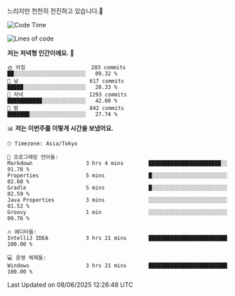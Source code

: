 느리지만 천천히 전진하고 있습니다.🐢

<!--START_SECTION:waka-->
![Code Time](http://img.shields.io/badge/Code%20Time-1%2C594%20hrs%2054%20mins-blue)

![Lines of code](https://img.shields.io/badge/%EC%A0%80%EB%8A%94%20%EC%97%AC%ED%83%9C%EA%B9%8C%EC%A7%80%20-919.4%20thousand%20%EC%A4%84%EC%9D%98%20%EC%BD%94%EB%93%9C%EB%A5%BC%20%EC%9E%91%EC%84%B1%ED%96%88%EC%96%B4%EC%9A%94.-blue)

**저는 저녁형 인간이에요. 🦉** 

```text
🌞 아침                     283 commits         ██░░░░░░░░░░░░░░░░░░░░░░░   09.32 % 
🌆 낮　                     617 commits         █████░░░░░░░░░░░░░░░░░░░░   20.33 % 
🌃 저녁                     1293 commits        ███████████░░░░░░░░░░░░░░   42.60 % 
🌙 밤　                     842 commits         ███████░░░░░░░░░░░░░░░░░░   27.74 % 
```


📊 **저는 이번주를 이렇게 시간을 보냈어요.** 

```text
🕑︎ Timezone: Asia/Tokyo

💬 프로그래밍 언어들: 
Markdown                 3 hrs 4 mins        ███████████████████████░░   91.78 % 
Properties               5 mins              █░░░░░░░░░░░░░░░░░░░░░░░░   02.60 % 
Gradle                   5 mins              █░░░░░░░░░░░░░░░░░░░░░░░░   02.59 % 
Java Properties          3 mins              ░░░░░░░░░░░░░░░░░░░░░░░░░   01.52 % 
Groovy                   1 min               ░░░░░░░░░░░░░░░░░░░░░░░░░   00.76 % 

🔥 에디터들: 
IntelliJ IDEA            3 hrs 21 mins       █████████████████████████   100.00 % 

💻 운영 체제들: 
Windows                  3 hrs 21 mins       █████████████████████████   100.00 % 
```


 Last Updated on 08/06/2025 12:26:48 UTC
<!--END_SECTION:waka-->
